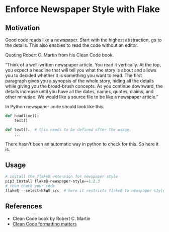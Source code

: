 # Enforce Newspaper Style with Flake

## Motivation

Good code reads like a newspaper. Start with the highest abstraction, go to the details.
This also enables to read the code without an editor.

Quoting Robert C. Martin from his Clean Code book.

“Think of a well-written newspaper article. You read it vertically. At the top, you expect a headline that will tell you what the story is about and allows you to decided whether it is something you want to read. The first paragraph gives you a synopsis of the whole story, hiding all the details while giving you the broad-brush concepts. As you continue downward, the details increase until you have all the dates, names, quotes, claims, and other minutiae. We would like a source file to be like a newspaper article.”

In Python newspaper code should look like this.

```py
def headline():
    text()

def text():  # this needs to be defined after the usage.
    ...
```

There hasn't been an automatic way in python to check for this. So here it is.

## Usage

```py
# install the flake8 extension for newspaper style
pip3 install flake8-newspaper-style==1.2.3
# then check your code
flake8 --select=NEWS src  # here it restricts flake8 to newspaper style issues
```

## References

 - Clean Code book by Robert C. Martin
 - [Clean Code formatting matters](https://www.codingblocks.net/podcast/clean-code-formatting-matters/)
